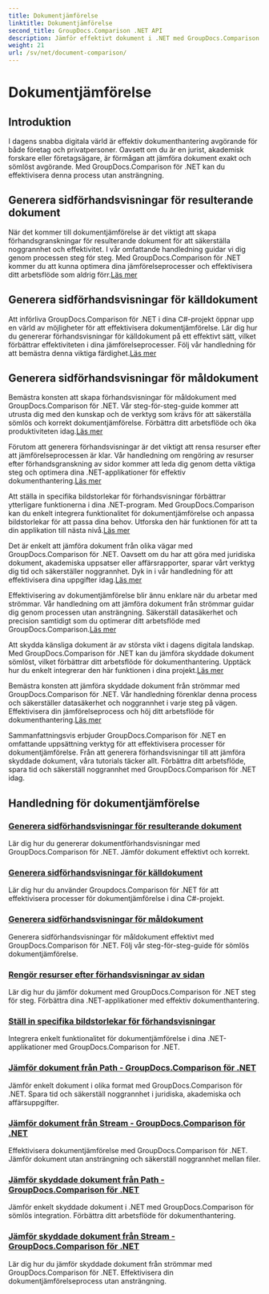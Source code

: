 ```yaml
---
title: Dokumentjämförelse
linktitle: Dokumentjämförelse
second_title: GroupDocs.Comparison .NET API
description: Jämför effektivt dokument i .NET med GroupDocs.Comparison. Effektivisera dokumenthanteringen, förbättra arbetsflödet och säkerställa noggrannhet. Läs mer!
weight: 21
url: /sv/net/document-comparison/
---
```


# Dokumentjämförelse

## Introduktion

I dagens snabba digitala värld är effektiv dokumenthantering avgörande för både företag och privatpersoner. Oavsett om du är en jurist, akademisk forskare eller företagsägare, är förmågan att jämföra dokument exakt och sömlöst avgörande. Med GroupDocs.Comparison för .NET kan du effektivisera denna process utan ansträngning.

## Generera sidförhandsvisningar för resulterande dokument

 När det kommer till dokumentjämförelse är det viktigt att skapa förhandsgranskningar för resulterande dokument för att säkerställa noggrannhet och effektivitet. I vår omfattande handledning guidar vi dig genom processen steg för steg. Med GroupDocs.Comparison för .NET kommer du att kunna optimera dina jämförelseprocesser och effektivisera ditt arbetsflöde som aldrig förr.[Läs mer](./generate-page-previews-resultant-document/)

## Generera sidförhandsvisningar för källdokument

Att införliva GroupDocs.Comparison för .NET i dina C#-projekt öppnar upp en värld av möjligheter för att effektivisera dokumentjämförelse. Lär dig hur du genererar förhandsvisningar för källdokument på ett effektivt sätt, vilket förbättrar effektiviteten i dina jämförelseprocesser. Följ vår handledning för att bemästra denna viktiga färdighet.[Läs mer](./generate-page-previews-source-document/)

## Generera sidförhandsvisningar för måldokument

 Bemästra konsten att skapa förhandsvisningar för måldokument med GroupDocs.Comparison för .NET. Vår steg-för-steg-guide kommer att utrusta dig med den kunskap och de verktyg som krävs för att säkerställa sömlös och korrekt dokumentjämförelse. Förbättra ditt arbetsflöde och öka produktiviteten idag.[Läs mer](./generate-page-previews-target-document/)

 Förutom att generera förhandsvisningar är det viktigt att rensa resurser efter att jämförelseprocessen är klar. Vår handledning om rengöring av resurser efter förhandsgranskning av sidor kommer att leda dig genom detta viktiga steg och optimera dina .NET-applikationer för effektiv dokumenthantering.[Läs mer](./clean-resources-after-page-previews/)

Att ställa in specifika bildstorlekar för förhandsvisningar förbättrar ytterligare funktionerna i dina .NET-program. Med GroupDocs.Comparison kan du enkelt integrera funktionalitet för dokumentjämförelse och anpassa bildstorlekar för att passa dina behov. Utforska den här funktionen för att ta din applikation till nästa nivå.[Läs mer](./set-specific-image-sizes-for-previews/)

 Det är enkelt att jämföra dokument från olika vägar med GroupDocs.Comparison för .NET. Oavsett om du har att göra med juridiska dokument, akademiska uppsatser eller affärsrapporter, sparar vårt verktyg dig tid och säkerställer noggrannhet. Dyk in i vår handledning för att effektivisera dina uppgifter idag.[Läs mer](./compare-documents-from-path/)

 Effektivisering av dokumentjämförelse blir ännu enklare när du arbetar med strömmar. Vår handledning om att jämföra dokument från strömmar guidar dig genom processen utan ansträngning. Säkerställ datasäkerhet och precision samtidigt som du optimerar ditt arbetsflöde med GroupDocs.Comparison.[Läs mer](./compare-documents-from-stream/)

Att skydda känsliga dokument är av största vikt i dagens digitala landskap. Med GroupDocs.Comparison för .NET kan du jämföra skyddade dokument sömlöst, vilket förbättrar ditt arbetsflöde för dokumenthantering. Upptäck hur du enkelt integrerar den här funktionen i dina projekt.[Läs mer](./compare-protected-documents-from-path/)

 Bemästra konsten att jämföra skyddade dokument från strömmar med GroupDocs.Comparison för .NET. Vår handledning förenklar denna process och säkerställer datasäkerhet och noggrannhet i varje steg på vägen. Effektivisera din jämförelseprocess och höj ditt arbetsflöde för dokumenthantering.[Läs mer](./compare-protected-documents-from-stream/)

Sammanfattningsvis erbjuder GroupDocs.Comparison för .NET en omfattande uppsättning verktyg för att effektivisera processer för dokumentjämförelse. Från att generera förhandsvisningar till att jämföra skyddade dokument, våra tutorials täcker allt. Förbättra ditt arbetsflöde, spara tid och säkerställ noggrannhet med GroupDocs.Comparison för .NET idag.
## Handledning för dokumentjämförelse
### [Generera sidförhandsvisningar för resulterande dokument](./generate-page-previews-resultant-document/)
Lär dig hur du genererar dokumentförhandsvisningar med GroupDocs.Comparison för .NET. Jämför dokument effektivt och korrekt.
### [Generera sidförhandsvisningar för källdokument](./generate-page-previews-source-document/)
Lär dig hur du använder Groupdocs.Comparison för .NET för att effektivisera processer för dokumentjämförelse i dina C#-projekt.
### [Generera sidförhandsvisningar för måldokument](./generate-page-previews-target-document/)
Generera sidförhandsvisningar för måldokument effektivt med GroupDocs.Comparison för .NET. Följ vår steg-för-steg-guide för sömlös dokumentjämförelse.
### [Rengör resurser efter förhandsvisningar av sidan](./clean-resources-after-page-previews/)
Lär dig hur du jämför dokument med GroupDocs.Comparison för .NET steg för steg. Förbättra dina .NET-applikationer med effektiv dokumenthantering.
### [Ställ in specifika bildstorlekar för förhandsvisningar](./set-specific-image-sizes-for-previews/)
Integrera enkelt funktionalitet för dokumentjämförelse i dina .NET-applikationer med GroupDocs.Comparison for .NET.
### [Jämför dokument från Path - GroupDocs.Comparison för .NET](./compare-documents-from-path/)
Jämför enkelt dokument i olika format med GroupDocs.Comparison för .NET. Spara tid och säkerställ noggrannhet i juridiska, akademiska och affärsuppgifter.
### [Jämför dokument från Stream - GroupDocs.Comparison för .NET](./compare-documents-from-stream/)
Effektivisera dokumentjämförelse med GroupDocs.Comparison för .NET. Jämför dokument utan ansträngning och säkerställ noggrannhet mellan filer.
### [Jämför skyddade dokument från Path - GroupDocs.Comparison för .NET](./compare-protected-documents-from-path/)
Jämför enkelt skyddade dokument i .NET med GroupDocs.Comparison för sömlös integration. Förbättra ditt arbetsflöde för dokumenthantering.
### [Jämför skyddade dokument från Stream - GroupDocs.Comparison för .NET](./compare-protected-documents-from-stream/)
Lär dig hur du jämför skyddade dokument från strömmar med GroupDocs.Comparison för .NET. Effektivisera din dokumentjämförelseprocess utan ansträngning.